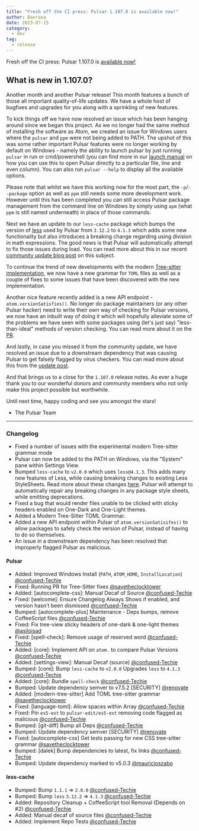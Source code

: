 ```yaml
---
title: "Fresh off the CI press: Pulsar 1.107.0 is available now!"
author: Daeraxa
date: 2023-07-15
category:
  - dev
tag:
  - release
---
```


Fresh off the CI press: Pulsar 1.107.0 is [available now!](https://github.com/pulsar-edit/pulsar/releases/tag/v1.107.0)

<!-- more -->

## What is new in 1.107.0?

Another month and another Pulsar release! This month features a bunch of those all important quality-of-life updates. We have a whole host of bugfixes and upgrades for you along with a sprinkling of new features.

To kick things off we have now resolved an issue which has been hanging around since we began this project. As we no longer had the same method of installing the software as Atom, we created an issue for Windows users where the `pulsar` and `ppm` were not being added to PATH. The upshot of this was some rather important Pulsar features were no longer working by default on Windows - namely the ability to launch pulsar by just running `pulsar` in run or cmd/powershell (you can find more in our [launch manual](https://pulsar-edit.dev/docs/launch-manual/sections/getting-started/#opening-modifying-and-saving-files) on how you can use this to open Pulsar directly to a particular file, line and even column). You can also run `pulsar --help` to display all the available options.

Please note that whilst we have this working now for the most part, the `-p`/`--package` option as well as `ppm` still needs some more development work. However until this has been completed you can still access Pulsar package management from the command line on Windows by simply using `apm` (what `ppm` is still named underneath) in place of those commands.

Next we have an update to our `less-cache` package which bumps the version of [less](https://lesscss.org/) used by Pulsar from `3.12.2` to `4.1.3` which adds some new functionality but also introduces a breaking change regarding using division in math expressions. The good news is that Pulsar will automatically attempt to fix those issues during load. You can read more about this in our recent [community update blog post](https://pulsar-edit.dev/blog/20230701-Daeraxa-JulyUpdate.html#less-cache-package-update) on this subject.

To continue the trend of new developments with the modern [Tree-sitter implementation](https://pulsar-edit.dev/blog/20230601-Daeraxa-JuneUpdate.html#tree-sitter-updates-are-live), we now have a new grammar for `TOML` files as well as a couple of fixes to some issues that have been discovered with the new implementation.

Another nice feature recently added is a new API endpoint - `atom.versionSatisfies()`. No longer do package maintainers (or any other Pulsar hacker) need to write their own way of checking for Pulsar versions, we now have an inbuilt way of doing it which will hopefully alleviate some of the problems we have seen with some packages using (let's just say) "less-than-ideal" methods of version checking. You can read more about it on the [PR](https://github.com/pulsar-edit/pulsar/pull/588).

And lastly, in case you missed it from the community update, we have resolved an issue due to a downstream dependency that was causing Pulsar to get falsely flagged by virus checkers. You can read more about this from the [update post](https://pulsar-edit.dev/blog/20230701-Daeraxa-JulyUpdate.html#antivirus-es5-ext-issue).

And that brings us to a close for the `1.107.0` release notes. As ever a huge thank you to our wonderful donors and community members who not only make this project possible but worthwhile.

Until next time, happy coding and see you amongst the stars!

- The Pulsar Team

---

### Changelog

- Fixed a number of issues with the experimental modern Tree-sitter grammar mode
- Pulsar can now be added to the PATH on Windows, via the "System" pane within Settings View.
- Bumped `less-cache` to `v2.0.0` which uses `less@4.1.3`. This adds many new features of Less, while causing breaking changes to existing Less StyleSheets. Read more about these changes [here](https://github.com/pulsar-edit/less-cache/releases/tag/v2.0.0). Pulsar will attempt to automatically repair any breaking changes in any package style sheets, while emitting deprecations.
- Fixed a bug that would render files unable to be clicked with sticky headers enabled on One-Dark and One-Light themes.
- Added a Modern Tree-Sitter TOML Grammar.
- Added a new API endpoint within Pulsar of `atom.versionSatisifes()` to allow packages to safely check the version of Pulsar, instead of having to do so themselves.
- An issue in a downstream dependency has been resolved that improperly flagged Pulsar as malicious.

#### Pulsar

- Added: Improved Windows Install (`PATH`, `ATOM_HOME`, `InstallLocation`) [@confused-Techie](https://github.com/pulsar-edit/pulsar/pull/604)
- Fixed: Running PR for Tree-Sitter fixes [@savetheclocktower](https://github.com/pulsar-edit/pulsar/pull/555)
- Added: [autocomplete-css]: Manual Decaf of Source [@confused-Techie](https://github.com/pulsar-edit/pulsar/pull/631)
- Fixed: [welcome]: Ensure Changelog Always Shows if enabled, and version hasn't been dismissed [@confused-Techie](https://github.com/pulsar-edit/pulsar/pull/607)
- Bumped: [autocomplete-plus] Maintenance - Deps bumps, remove CoffeeScript files [@confused-Techie](https://github.com/pulsar-edit/pulsar/pull/630)
- Fixed: Fix tree-view sticky headers of one-dark & one-light themes [@asiloisad](https://github.com/pulsar-edit/pulsar/pull/599)
- Fixed: [spell-check]: Remove usage of reserved word [@confused-Techie](https://github.com/pulsar-edit/pulsar/pull/620)
- Added: [core]: Implement API on `atom.` to compare Pulsar Versions [@confused-Techie](https://github.com/pulsar-edit/pulsar/pull/588)
- Added: [settings-view]: Manual Decaf (source) [@confused-Techie](https://github.com/pulsar-edit/pulsar/pull/558)
- Bumped: [core]: Bump `less-cache` to `v2.0.0` Upgrades `less` to `4.1.3` [@confused-Techie](https://github.com/pulsar-edit/pulsar/pull/611)
- Added: [core]: Bundle `spell-check` [@confused-Techie](https://github.com/pulsar-edit/pulsar/pull/614)
- Bumped: Update dependency semver to v7.5.2 [SECURITY] [@renovate](https://github.com/pulsar-edit/pulsar/pull/609)
- Added: [modern-tree-sitter] Add TOML tree-sitter grammar [@savetheclocktower](https://github.com/pulsar-edit/pulsar/pull/617)
- Fixed: [language-toml]: Allow spaces within Array [@confused-Techie](https://github.com/pulsar-edit/pulsar/pull/610)
- Fixed: Pin `es5-ext` to `pulsar-edit/es5-ext` removing code flagged as malicious [@confused-Techie](https://github.com/pulsar-edit/pulsar/pull/608)
- Bumped: [git-diff] Bump all Deps [@confused-Techie](https://github.com/pulsar-edit/pulsar/pull/603)
- Bumped: Update dependency semver [SECURITY] [@renovate](https://github.com/pulsar-edit/pulsar/pull/605)
- Fixed: [autocomplete-css] Get tests passing for new CSS tree-sitter grammar [@savetheclocktower](https://github.com/pulsar-edit/pulsar/pull/601)
- Bumped: [dalek] Bump dependencies to latest, fix links [@confused-Techie](https://github.com/pulsar-edit/pulsar/pull/602)
- Bumped: Update dependency marked to v5.0.3 [@mauricioszabo](https://github.com/pulsar-edit/pulsar/pull/568)

#### less-cache

- Bumped: Bump `1.1.1` => `2.0.0` [@confused-Techie](https://github.com/pulsar-edit/less-cache/pull/5)
- Bumped: Bump `less` `3.12.2` => `4.1.3` [@confused-Techie](https://github.com/pulsar-edit/less-cache/pull/4)
- Added: Repository Cleanup + CoffeeScript tool Removal (Depends on #2) [@confused-Techie](https://github.com/pulsar-edit/less-cache/pull/3)
- Added: Manual decaf of source files [@confused-Techie](https://github.com/pulsar-edit/less-cache/pull/2)
- Added: Implement Repo Tests [@confused-Techie](https://github.com/pulsar-edit/less-cache/pull/1)
